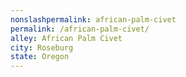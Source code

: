 ```yaml
---
﻿nonslashpermalink: african-palm-civet
permalink: /african-palm-civet/
alley: African Palm Civet
city: Roseburg
state: Oregon
---
```

